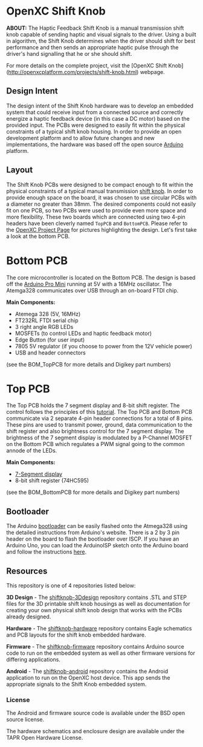 OpenXC Shift Knob
=================

**ABOUT:** The Haptic Feedback Shift Knob is a manual transmission shift knob capable of sending haptic and 
visual signals to the driver. Using a built in algorithm, the Shift Knob determines when the driver 
should shift for best performance and then sends an appropriate haptic pulse through the driver's 
hand signalling that he or she should shift. 

For more details on the complete project, visit the [OpenXC Shift Knob]
(http://openxcplatform.com/projects/shift-knob.html) webpage.

## Design Intent

The design intent of the Shift Knob hardware was to develop an embedded system that could receive input from a connected source and correctly energize a haptic feedback device (in this case a DC motor) based on the provided input. The PCBs were designed to easily fit within the physical constraints of a typical shift knob housing. In order to provide an open development platform and to allow future changes and new implementations, the hardware was based off the open source [Arduino] platform.  

## Layout

The Shift Knob PCBs were designed to be compact enough to fit within the physical constraints of a typical manual transmission [shift knob](https://github.com/openxc/shiftknob-3Ddesign). In order to provide enough space on the board, it was chosen to use circular PCBs with a diameter no greater than 38mm. The desired components could not easily fit on one PCB, so two PCBs were used to provide even more space and more flexibility. These two boards which are connected using two 4-pin headers have been cleverly named `TopPCB` and `BottomPCB`. Please refer to the [OpenXC Project Page] for pictures highlighting the design. Let's first take a look at the bottom PCB.

# Bottom PCB 

The core microcontroller is located on the Bottom PCB. The design is based off the [Arduino Pro Mini] running at 5V with a 16MHz oscillator. The Atemga328 communicates over USB through an on-board FTDI chip. 

**Main Components:**

* Atemega 328 (5V, 16MHz) 
* FT232RL FTDI serial chip
* 3 right angle RGB LEDs
* MOSFETs (to control LEDs and haptic feedback motor)
* Edge Button (for user input)
* 7805 5V regulator (if you choose to power from the 12V vehicle power)
* USB and header connectors

(see the BOM_TopPCB for more details and Digikey part numbers)

# Top PCB

The Top PCB holds the 7 segment display and 8-bit shift register. The control follows the principles of this [tutorial](http://blog.makezine.com/2013/02/10/how-shift-registers-work/). The Top PCB and Bottom PCB communicate via 2 separate 4-pin header connections for a total of 8 pins. These pins are used to transmit power, ground, data communication to the shift register and also brightness control for the 7 segment display. The brightness of the 7 segment display is modulated by a P-Channel MOSFET on the Bottom PCB which regulates a PWM signal going to the common annode of the LEDs.

**Main Components:**

* [7-Segment display](https://www.sparkfun.com/products/9191)
* 8-bit shift register (74HC595)

(see the BOM_BottomPCB for more details and Digikey part numbers)

## Bootloader

The Arduino [bootloader] can be easily flashed onto the Atmega328 using the detailed instructions from 
Arduino's website. There is a 2 by 3 pin header on the board to flash the bootloader over ISCP. If you have 
an Arduino Uno, you can load the ArduinoISP sketch onto the Arduino board and follow the instructions [here][bootloader].

## Resources

This repository is one of 4 repositories listed below:

**3D Design** - The [shiftknob-3Ddesign](www.github.com/openxc/shiftknob-3Ddesign) 
repository contains .STL and STEP files for the 3D printable shift knob housings as well as documentation
for creating your own physical shift knob design that works with the PCBs already designed.

**Hardware** - The [shiftknob-hardware](www.github.com/openxc/shiftknob-hardware) 
repository contains Eagle schematics and PCB layouts for the shift knob embedded hardware.

**Firmware** - The [shiftknob-firmware](www.github.com/openxc/shiftknob-firmware) 
repository contains Arduino source code to run on the embedded system as well as other firmware 
versions for differing applications. 

**Android** - The [shiftknob-android](www.github.com/openxc/shiftknob-android) 
repository contains the Android application to run on the OpenXC host device. This app sends the
appropriate signals to the Shift Knob embedded system.

### License

The Android and firmware source code is available under the BSD open source
license.

The hardware schematics and enclosure design are available under the TAPR Open
Hardware License.

[Arduino]: http://arduino.cc
[Arduino Pro Mini]: http://arduino.cc/en/Main/ArduinoBoardProMini
[OpenXC Project Page]: http://openxcplatform.com/projects/shift-knob.html
[bootloader]: http://arduino.cc/en/Tutorial/ArduinoToBreadboard